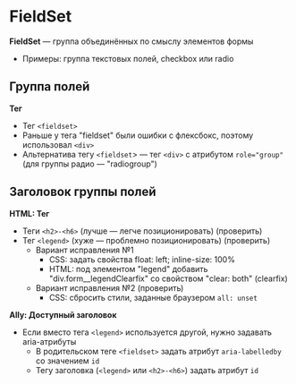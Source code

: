 # FieldSet

**FieldSet** — группа объединённых по смыслу элементов формы
- Примеры: группа текстовых полей, checkbox или radio



## Группа полей
**Тег**
- Тег `<fieldset>`
- Раньше у тега "fieldset" были ошибки с флексбокс, поэтому использовал `<div>`
- Альтернатива тегу `<fieldset`> — тег `<div>` с атрибутом `role="group"` (для группы радио — "radiogroup")


## Заголовок группы полей
**HTML: Тег**
- Теги `<h2>-<h6>` (лучше — легче позиционировать) (проверить)
- Тег `<legend>` (хуже — проблемно позиционировать) (проверить)
  - Вариант исправления №1
    - CSS: задать свойства float: left; inline-size: 100%
    - HTML: под элементом "legend" добавить "div.form__legendClearfix" со свойством "clear: both" (clearfix)
  - Вариант исправления №2 (проверить)
    - CSS: сбросить стили, заданные браузером `all: unset`

**Ally: Доступный заголовок**
- Если вместо тега `<legend>` используется другой, нужно задавать aria-атрибуты
  - В родительском теге `<fieldset>` задать атрибут `aria-labelledby` со значением `id`
  - Тегу заголовка (`<legend>` или `<h2>-<h6>`) задать атрибут `id`
